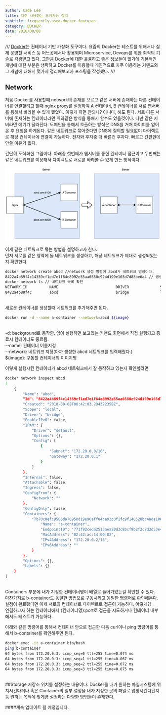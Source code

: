 ```yaml
---
author: Cade Lee
title: 자주 사용하는 도커기능 정리
subtitle: frequently-used-docker-features
category: DOCKER
date: 2018/08/08
---
```


///
[Docker][Docker]는 컨테이너 기반 가상화 도구이다. 요즘의 Docker는 테스트를 위해서나 실제 운영할 서비스 등 어느곳에서나 활용되며 Microservice, Devops를 위한 최적의 기술로 각광받고 있다.
그만큼 Docker에 대한 훌륭하고 좋은 정보들이 많기에 기본적인 개념에 대한 부분은 생략하고 Docker를 이용할때 개인적으로 자주 이용하는 커맨드와 그 개념에 대해서 몇가지 정리해보고자 포스팅을 작성했다.
///

## Network
처음 Docker를 사용할때 network의 존재를 모르고 같은 서버에 존재하는 다른 컨테이너를 연결할려고 할때 nginx proxy를 설정하여 A 컨테이너, B 컨테이너를 서로 웹서버를 통해서 바라볼 수 있게 했었다. 이렇게 하면 안되나? 아니다, 해도 된다. 서로 다른 서버에 존재하는 컨테이너라면 위와같은 방식을 통해서 할수도 있을것이다. 다만 같은 서버라면 얘기가 달라진다. 도메인을 통해서 호출하는 방식은 DNS를 거쳐 아이피를 얻어온 후 요청을 하게된다. 같은 네트워크로 묶어준다면 DNS에 질의할 필요없이 다이렉트로 해당 컨테이너에 연결이 가능하다. 전자와 후자중 더 빠른건 후자다. 빠르고 간편한데 안쓸 이유가 없다.

간단히 도식화한 그림이다. 아래중 첫번째가 웹서버를 통한 컨테이너 접근이고 두번째는 같은 네트워크를 이용해서 다이렉트로 서로를 바라볼 수 있게 만든 방식이다.

![docker-network-explain](/images/docker-network-explain(1).png)

이제 같은 네트워크로 묶는 방법을 설명하고자 한다.  
먼저 서로를 같은 영역에 둘 네트워크를 생성하고, 해당 네트워크가 제대로 생성되었는지 확인한다.

```bash
docker network create abcd //network 생성 명령어 abcd가 네트워크 명칭이다.
8422a4b89f4c14359cf1ed7e1f64e8992e55aa6580c924d199e165d7d83be6a4 // 생성된 결과 메시지
docker network ls // 네트워크 목록 확인
NETWORK ID          NAME                          DRIVER              SCOPE
8422a4b89f4c        abcd                          bridge              local
```
&nbsp;  
새로운 컨테이너를 생성할때 네트워크를 추가해주면 된다.  
```bash
docker run -d --name a-container --network=abcd ${image}
```
&nbsp;  
-d: background로 동작함. 없이 실행하면 보고있는 커맨드 화면에서 직접 실행되고 종료시 컨테이너도 종료됨.  
--name: 컨테이너 이름지정  
--network: 네트워크 지정(아까 생성한 abcd 네트워크를 입력해줬다.)  
${image}: 구동할 컨테이너의 이미지명  

이렇게 실행시킨 컨테이너가 abcd 네트워크에서 잘 동작하고 있는지 확인할려면

```bash
docker network inspect abcd
[
    {
        "Name": "abcd",
        "Id": "8422a4b89f4c14359cf1ed7e1f64e8992e55aa6580c924d199e165d7d83be6a4",
        "Created": "2018-08-08T08:42:03.294322358Z",
        "Scope": "local",
        "Driver": "bridge",
        "EnableIPv6": false,
        "IPAM": {
            "Driver": "default",
            "Options": {},
            "Config": [
                {
                    "Subnet": "172.20.0.0/16",
                    "Gateway": "172.20.0.1"
                }
            ]
        },
        "Internal": false,
        "Attachable": false,
        "Ingress": false,
        "ConfigFrom": {
            "Network": ""
        },
        "ConfigOnly": false,
        "Containers": {
            "7b70c0efc9586da76958d19e96aff04ca03c0f1fc9f148528bc4ada106dcfdb8": {
                "Name": "a-container",
                "EndpointID": "771f92ceda2513aea20d3c8bcf9b2f2c7d3d53e46cc5940f898535002fe0537b",
                "MacAddress": "02:42:ac:14:00:02",
                "IPv4Address": "172.20.0.2/16",
                "IPv6Address": ""
            }
        },
        "Options": {},
        "Labels": {}
    }
]
```
&nbsp;  
Containers 부분에 내가 지정한 컨테이너명이 배열로 들어가있는걸 확인할 수 있다.  
마찬가지로 b-container도 동일한 방법으로 구동시키고 동일한 명령어로 확인해본다.  
설정이 완료됐다면 이제 서로의 컨테이너로 다이렉트로 접근이 가능하다. 어떻게?!  
연결하고자 하는 컨테이너에서 {컨테이너명}:port로 접근을 시도하거나 컨테이너 내부에서도 테스트가 가능하다.

아래와 같은 명령어를 통해서 컨테이너 안으로 접근한 다음 curl이나 ping 명령어를 통해서 b-container를 확인해주면 된다.

```bash
docker exec -it a-container bin/bash
ping b-container
64 bytes from 172.20.0.3: icmp_seq=0 ttl=255 time=0.074 ms
64 bytes from 172.20.0.3: icmp_seq=1 ttl=255 time=0.067 ms
64 bytes from 172.20.0.3: icmp_seq=2 ttl=255 time=0.072 ms
64 bytes from 172.20.0.3: icmp_seq=3 ttl=255 time=0.075 ms
```
&nbsp;  
##Storage
저장소 위치를 설정하는 내용이다. Docker를 내가 원하는 파일시스템에 위치시킨다거나 혹은 Container의 일부 설정을 내가 지정한 곳의 파일로 맵핑시킨다던지 등 원하는 목적에 맞게끔 설정하는 다양한 방법들이 존재한다.

####계속 업데이트 될 예정입니다.

[Docker]: https://www.docker.com/
